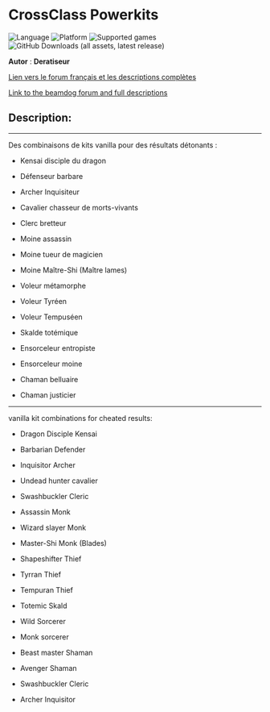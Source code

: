 # CrossClass Powerkits

![Language](https://img.shields.io/static/v1?label=language&message=english%20%7C%20french%20%7C%20&color=informational)
![Platform](https://img.shields.io/static/v1?label=platform&message=windows%20%7C%20macOS%20%7C%20Linux%20%7C%20&color=informational)
![Supported games](https://img.shields.io/static/v1?label=supported%20games&message=BGEE%20%7C%20BG2EE%20%7C%20EET%20%7C%20IWDEE%20%7C&color=dodgerblue)
![GitHub Downloads (all assets, latest release)](https://img.shields.io/github/downloads/Deratiseur/CrossClass/total)

**Autor** : **Deratiseur**

[Lien vers le forum français et les descriptions complètes](https://www.baldursgateworld.fr/viewtopic.php?t=34909)  

[Link to the beamdog forum and full descriptions](https://forums.beamdog.com/discussion/89445/mod-crossclass-powerkits/p1?new=1)


## Description:
------------

Des combinaisons de kits vanilla pour des résultats détonants :

- Kensai disciple du dragon

- Défenseur barbare

- Archer Inquisiteur

- Cavalier chasseur de morts-vivants

- Clerc bretteur

- Moine assassin

- Moine tueur de magicien

- Moine Maître-Shi (Maître lames)

- Voleur métamorphe

- Voleur Tyréen

- Voleur Tempuséen  

- Skalde totémique

- Ensorceleur entropiste 

- Ensorceleur moine

- Chaman belluaire 

- Chaman justicier


-------------------------

 vanilla kit combinations for cheated results:

- Dragon Disciple Kensai

- Barbarian Defender

- Inquisitor Archer

- Undead hunter cavalier

- Swashbuckler Cleric

- Assassin Monk

- Wizard slayer Monk

- Master-Shi Monk (Blades)
 
- Shapeshifter Thief

- Tyrran Thief

- Tempuran Thief

- Totemic Skald

- Wild Sorcerer

- Monk sorcerer

- Beast master Shaman

- Avenger Shaman



- Swashbuckler Cleric

- Archer Inquisitor

